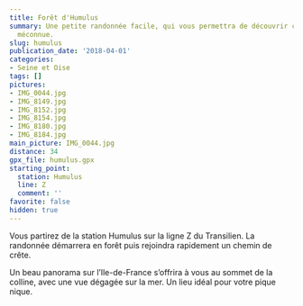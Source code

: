 ```yaml
---
title: Forêt d'Humulus
summary: Une petite randonnée facile, qui vous permettra de découvrir cette forêt
  méconnue.
slug: humulus
publication_date: '2018-04-01'
categories:
- Seine et Oise
tags: []
pictures:
- IMG_0044.jpg
- IMG_8149.jpg
- IMG_8152.jpg
- IMG_8154.jpg
- IMG_8180.jpg
- IMG_8184.jpg
main_picture: IMG_0044.jpg
distance: 34
gpx_file: humulus.gpx
starting_point:
  station: Humulus
  line: Z
  comment: ''
favorite: false
hidden: true
---
```


Vous partirez de la station Humulus sur la ligne Z du Transilien. La randonnée démarrera en forêt puis rejoindra rapidement un chemin de crête.

Un beau panorama sur l’Ile-de-France s’offrira à vous au sommet de la colline, avec une vue dégagée sur la mer. Un lieu idéal pour votre pique nique.
